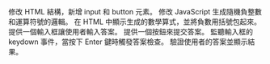 修改 HTML 結構，新增 input 和 button 元素。
修改 JavaScript 生成隨機負整數和運算符號的邏輯。
在 HTML 中顯示生成的數學算式，並將負數用括號包起來。
提供一個輸入框讓使用者輸入答案。
提供一個按鈕來提交答案。
監聽輸入框的 keydown 事件，當按下 Enter 鍵時觸發答案檢查。
驗證使用者的答案並顯示結果。